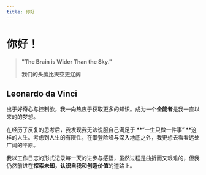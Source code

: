 ```yaml
---
title: 你好
---
```


# 你好！

>__"The Brain is Wider Than the Sky."__
>
> __我们的头脑比天空更辽阔__
   
## Leonardo da Vinci
出于好奇心与控制欲，我一向热衷于获取更多的知识。成为一个**全能者**是我一直以来的的梦想。

在经历了反复的思考后，我发现我无法说服自己满足于 **“一生只做一件事” **这样的人生。考虑到人生的有限性，在攀登险峰与深入地底之外，我更想去看看远处广阔的平原。

我以工作日志的形式记录每一天的进步与感悟，虽然过程是曲折而又艰难的，但我仍然前进在**探索未知，认识自我和创造价值**的道路上。
